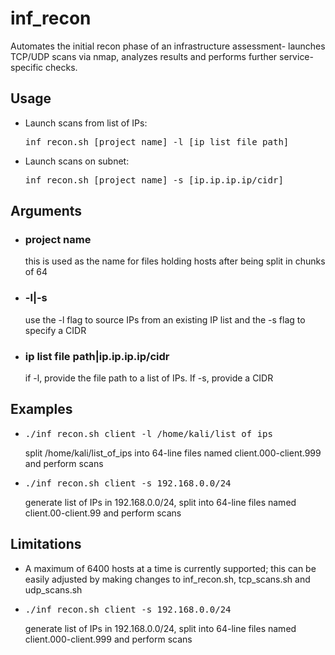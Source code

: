 <h1>inf_recon</h1>
Automates the initial recon phase of an infrastructure assessment- launches TCP/UDP scans via nmap, analyzes results and performs further service-specific checks.

<h2>Usage</h2>
<ul>
    <li>
        Launch scans from list of IPs: <pre>inf_recon.sh [project name] -l [ip list file path]</pre>
    </li>
    <li>
        Launch scans on subnet: <pre>inf_recon.sh [project name] -s [ip.ip.ip.ip/cidr]</pre>
    </li>
</ul>

<h2>Arguments</h2>
<ul>
    <li><h3>project name</h3> this is used as the name for files holding hosts after being split in chunks of 64</li>
    <li><h3>-l|-s</h3> use the -l flag to source IPs from an existing IP list and the -s flag to specify a CIDR</li>
    <li><h3>ip list file path|ip.ip.ip.ip/cidr</h3> if -l, provide the file path to a list of IPs. If -s, provide a CIDR</li>
</ul>

<h2>Examples</h2>
<ul>
    <li><pre>./inf_recon.sh client -l /home/kali/list_of_ips</pre> split /home/kali/list_of_ips into 64-line files named client.000-client.999 and perform scans</li>
    <li><pre>./inf_recon.sh client -s 192.168.0.0/24</pre> generate list of IPs in 192.168.0.0/24, split into 64-line files named client.00-client.99 and perform scans</li>
</ul>

<h2>Limitations</h2>
<ul>
    <li>A maximum of 6400 hosts at a time is currently supported; this can be easily adjusted by making changes to inf_recon.sh, tcp_scans.sh and udp_scans.sh</li>
    <li><pre>./inf_recon.sh client -s 192.168.0.0/24</pre> generate list of IPs in 192.168.0.0/24, split into 64-line files named client.000-client.999 and perform scans</li>
</ul>